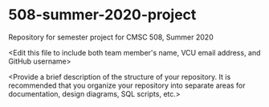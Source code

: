 # 508-summer-2020-project
Repository for semester project for CMSC 508, Summer 2020

<Edit this file to include both team member's name, VCU email address, and GitHub username>

<Provide a brief description of the structure of your repository. It is recommended that you organize your repository into separate areas for documentation, design diagrams, SQL scripts, etc.>
